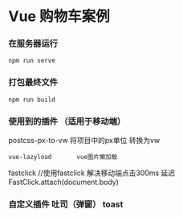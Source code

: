 # Vue 购物车案例



### 在服务器运行
```
npm run serve
```

### 打包最终文件
```
npm run build
```

### 使用到的插件 （适用于移动端）
postcss-px-to-vw    将项目中的px单位 转换为vw
```
vue-lazyload       vue图片懒加载
```
fastclick      //使用fastclick 解决移动端点击300ms 延迟
FastClick.attach(document.body)

### 自定义插件  吐司（弹窗） toast

###  